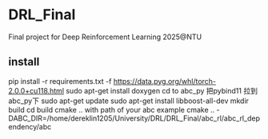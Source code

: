 # DRL_Final
Final project for Deep Reinforcement Learning 2025@NTU

## install
pip install -r requirements.txt -f https://data.pyg.org/whl/torch-2.0.0+cu118.html
sudo apt-get install doxygen
cd to abc_py
把pybind11 拉到abc_py下
sudo apt-get update
sudo apt-get install libboost-all-dev
mkdir build 
cd build 
cmake .. with path of your abc
example cmake .. -DABC_DIR=/home/dereklin1205/University/DRL/DRL_Final/abc_rl/abc_rl_dependency/abc
